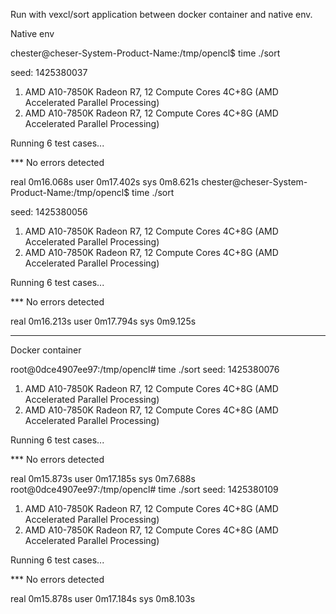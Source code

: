 Run with vexcl/sort application between docker container and native env.

Native env

chester@cheser-System-Product-Name:/tmp/opencl$ time ./sort

seed: 1425380037
1. AMD A10-7850K Radeon R7, 12 Compute Cores 4C+8G (AMD Accelerated Parallel Processing)
2. AMD A10-7850K Radeon R7, 12 Compute Cores 4C+8G (AMD Accelerated Parallel Processing)

Running 6 test cases...

*** No errors detected

real    0m16.068s
user    0m17.402s
sys     0m8.621s
chester@cheser-System-Product-Name:/tmp/opencl$ time ./sort

seed: 1425380056
1. AMD A10-7850K Radeon R7, 12 Compute Cores 4C+8G (AMD Accelerated Parallel Processing)
2. AMD A10-7850K Radeon R7, 12 Compute Cores 4C+8G (AMD Accelerated Parallel Processing)

Running 6 test cases...

*** No errors detected

real    0m16.213s
user    0m17.794s
sys     0m9.125s


-----------------------------------

Docker container

root@0dce4907ee97:/tmp/opencl# time ./sort
seed: 1425380076
1. AMD A10-7850K Radeon R7, 12 Compute Cores 4C+8G (AMD Accelerated Parallel Processing)
2. AMD A10-7850K Radeon R7, 12 Compute Cores 4C+8G (AMD Accelerated Parallel Processing)

Running 6 test cases...

*** No errors detected

real    0m15.873s
user    0m17.185s
sys     0m7.688s
root@0dce4907ee97:/tmp/opencl# time ./sort
seed: 1425380109
1. AMD A10-7850K Radeon R7, 12 Compute Cores 4C+8G (AMD Accelerated Parallel Processing)
2. AMD A10-7850K Radeon R7, 12 Compute Cores 4C+8G (AMD Accelerated Parallel Processing)

Running 6 test cases...

*** No errors detected

real    0m15.878s
user    0m17.184s
sys     0m8.103s


